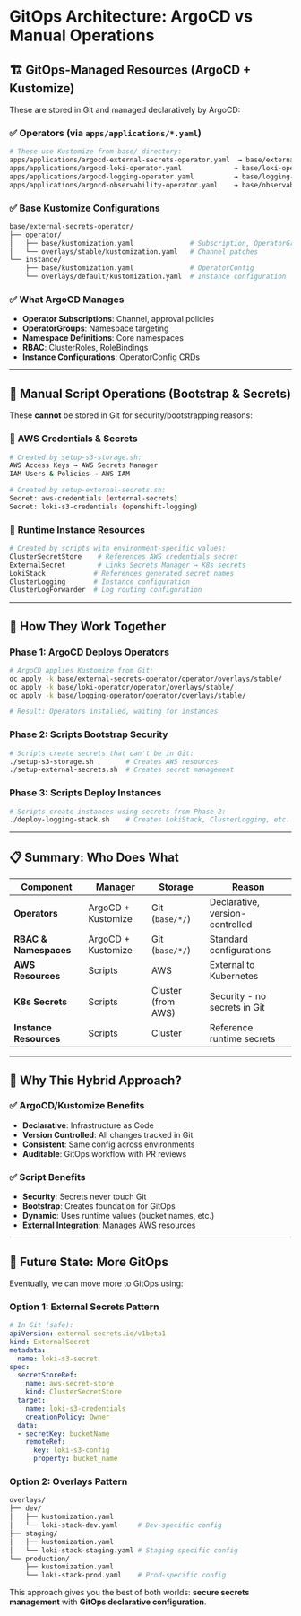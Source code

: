 # GitOps Architecture: ArgoCD vs Manual Operations

## 🏗️ **GitOps-Managed Resources (ArgoCD + Kustomize)**

These are stored in Git and managed declaratively by ArgoCD:

### ✅ **Operators** (via `apps/applications/*.yaml`)
```bash
# These use Kustomize from base/ directory:
apps/applications/argocd-external-secrets-operator.yaml  → base/external-secrets-operator/
apps/applications/argocd-loki-operator.yaml             → base/loki-operator/
apps/applications/argocd-logging-operator.yaml          → base/logging-operator/
apps/applications/argocd-observability-operator.yaml    → base/observability-operator/
```

### ✅ **Base Kustomize Configurations**
```bash
base/external-secrets-operator/
├── operator/
│   ├── base/kustomization.yaml              # Subscription, OperatorGroup
│   └── overlays/stable/kustomization.yaml   # Channel patches
└── instance/
    ├── base/kustomization.yaml              # OperatorConfig
    └── overlays/default/kustomization.yaml  # Instance configuration
```

### ✅ **What ArgoCD Manages**
- **Operator Subscriptions**: Channel, approval policies
- **OperatorGroups**: Namespace targeting
- **Namespace Definitions**: Core namespaces
- **RBAC**: ClusterRoles, RoleBindings
- **Instance Configurations**: OperatorConfig CRDs

---

## 🔧 **Manual Script Operations (Bootstrap & Secrets)**

These **cannot** be stored in Git for security/bootstrapping reasons:

### 🔐 **AWS Credentials & Secrets**
```bash
# Created by setup-s3-storage.sh:
AWS Access Keys → AWS Secrets Manager
IAM Users & Policies → AWS IAM

# Created by setup-external-secrets.sh:
Secret: aws-credentials (external-secrets)
Secret: loki-s3-credentials (openshift-logging)
```

### 🎯 **Runtime Instance Resources**
```bash
# Created by scripts with environment-specific values:
ClusterSecretStore    # References AWS credentials secret
ExternalSecret        # Links Secrets Manager → K8s secrets
LokiStack            # References generated secret names
ClusterLogging       # Instance configuration
ClusterLogForwarder  # Log routing configuration
```

---

## 🔄 **How They Work Together**

### **Phase 1: ArgoCD Deploys Operators**
```bash
# ArgoCD applies Kustomize from Git:
oc apply -k base/external-secrets-operator/operator/overlays/stable/
oc apply -k base/loki-operator/operator/overlays/stable/
oc apply -k base/logging-operator/operator/overlays/stable/

# Result: Operators installed, waiting for instances
```

### **Phase 2: Scripts Bootstrap Security**
```bash
# Scripts create secrets that can't be in Git:
./setup-s3-storage.sh        # Creates AWS resources
./setup-external-secrets.sh  # Creates secret management
```

### **Phase 3: Scripts Deploy Instances**
```bash
# Scripts create instances using secrets from Phase 2:
./deploy-logging-stack.sh    # Creates LokiStack, ClusterLogging, etc.
```

---

## 📋 **Summary: Who Does What**

| Component | Manager | Storage | Reason |
|-----------|---------|---------|---------|
| **Operators** | ArgoCD + Kustomize | Git (`base/*/`) | Declarative, version-controlled |
| **RBAC & Namespaces** | ArgoCD + Kustomize | Git (`base/*/`) | Standard configurations |
| **AWS Resources** | Scripts | AWS | External to Kubernetes |
| **K8s Secrets** | Scripts | Cluster (from AWS) | Security - no secrets in Git |
| **Instance Resources** | Scripts | Cluster | Reference runtime secrets |

---

## 🎯 **Why This Hybrid Approach?**

### ✅ **ArgoCD/Kustomize Benefits**
- **Declarative**: Infrastructure as Code
- **Version Controlled**: All changes tracked in Git
- **Consistent**: Same config across environments
- **Auditable**: GitOps workflow with PR reviews

### ✅ **Script Benefits**
- **Security**: Secrets never touch Git
- **Bootstrap**: Creates foundation for GitOps
- **Dynamic**: Uses runtime values (bucket names, etc.)
- **External Integration**: Manages AWS resources

---

## 🚀 **Future State: More GitOps**

Eventually, we can move more to GitOps using:

### **Option 1: External Secrets Pattern**
```yaml
# In Git (safe):
apiVersion: external-secrets.io/v1beta1
kind: ExternalSecret
metadata:
  name: loki-s3-secret
spec:
  secretStoreRef:
    name: aws-secret-store
    kind: ClusterSecretStore
  target:
    name: loki-s3-credentials
    creationPolicy: Owner
  data:
  - secretKey: bucketName
    remoteRef:
      key: loki-s3-config
      property: bucket_name
```

### **Option 2: Overlays Pattern**
```bash
overlays/
├── dev/
│   ├── kustomization.yaml
│   └── loki-stack-dev.yaml     # Dev-specific config
├── staging/
│   ├── kustomization.yaml  
│   └── loki-stack-staging.yaml # Staging-specific config
└── production/
    ├── kustomization.yaml
    └── loki-stack-prod.yaml    # Prod-specific config
```

This approach gives you the best of both worlds: **secure secrets management** with **GitOps declarative configuration**.
